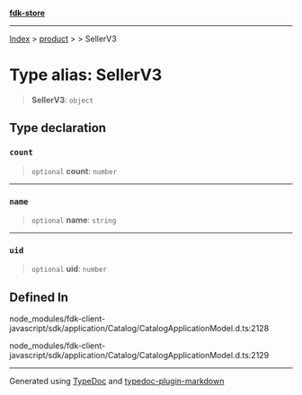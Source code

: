 [**fdk-store**](../../../README.md)
***

[Index](../../../API.md) > [product](../../README.md) > [<internal>](../README.md) > SellerV3

# Type alias: SellerV3

> **SellerV3**: `object`

## Type declaration

### `count`

> `optional` **count**: `number`

***

### `name`

> `optional` **name**: `string`

***

### `uid`

> `optional` **uid**: `number`

## Defined In

node\_modules/fdk-client-javascript/sdk/application/Catalog/CatalogApplicationModel.d.ts:2128

node\_modules/fdk-client-javascript/sdk/application/Catalog/CatalogApplicationModel.d.ts:2129

***
Generated using [TypeDoc](https://typedoc.org/) and [typedoc-plugin-markdown](https://www.npmjs.com/package/typedoc-plugin-markdown)
